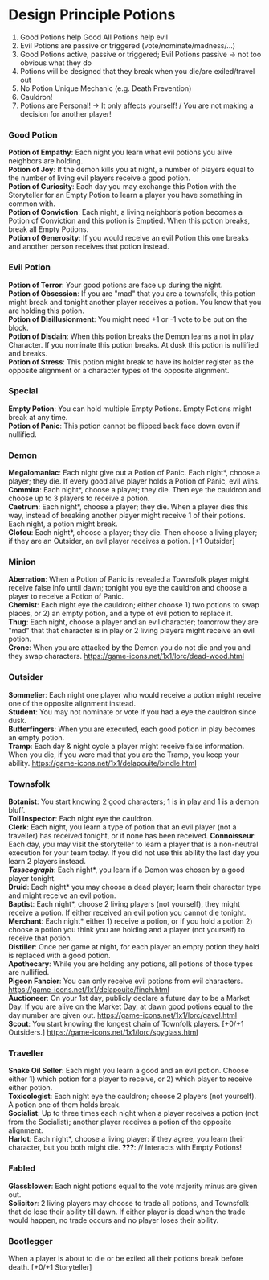 # Design Principle Potions
1. Good Potions help Good
  All Potions help evil  
2. Evil Potions are passive or triggered (vote/nominate/madness/...)
3. Good Potions active, passive or triggered; Evil Potions passive -> not too obvious what they do
4. Potions will be designed that they break when you die/are exiled/travel out
5. No Potion Unique Mechanic (e.g. Death Prevention)
6. Cauldron!
7. Potions are Personal! -> It only affects yourself! / You are not making a decision for another player!

### Good Potion
**Potion of Empathy**: Each night you learn what evil potions you alive neighbors are holding.  
**Potion of Joy**: If the demon kills you at night, a number of players equal to the number of living evil players receive a good potion.  
**Potion of Curiosity**: Each day you may exchange this Potion with the Storyteller for an Empty Potion to learn a player you have something in common with.  
**Potion of Conviction**: Each night, a living neighbor’s potion becomes a Potion of Conviction and this potion is Emptied. When this potion breaks, break all Empty Potions.  
**Potion of Generosity**: If you would receive an evil Potion this one breaks and another person receives that potion instead.  

### Evil Potion
**Potion of Terror**: Your good potions are face up during the night.  
**Potion of Obsession**: If you are "mad" that you are a townsfolk, this potion might break and tonight another player receives a potion. You know that you are holding this potion.  
**Potion of Disillusionment**: You might need +1 or -1 vote to be put on the block.  
**Potion of Disdain**: When this potion breaks the Demon learns a not in play Character. If you nominate this potion breaks. At dusk this potion is nullified and breaks.  
**Potion of Stress**: This potion might break to have its holder register as the opposite alignment or a character types of the opposite alignment.  

### Special
**Empty Potion**: You can hold multiple Empty Potions. Empty Potions might break at any time.  
**Potion of Panic**: This potion cannot be flipped back face down even if nullified.  

### Demon
**Megalomaniac**: Each night give out a Potion of Panic. Each night*, choose a player; they die. If every good alive player holds a Potion of Panic, evil wins.  
**Commira**: Each night*, choose a player; they die. Then eye the cauldron and choose up to 3 players to receive a potion.  
**Caetrum**: Each night*, choose a player; they die. When a player dies this way, instead of breaking another player might receive 1 of their potions. Each night, a potion might break.  
**Clofou**: Each night*, choose a player; they die. Then choose a living player; if they are an Outsider, an evil player receives a potion. [+1 Outsider]  

### Minion
**Aberration**: When a Potion of Panic is revealed a Townsfolk player might receive false info until dawn; tonight you eye the cauldron and choose a player to receive a Potion of Panic.  
**Chemist**: Each night eye the cauldron; either choose 1) two potions to swap places, or 2) an empty potion, and a type of evil potion to replace it.  
**Thug**: Each night, choose a player and an evil character; tomorrow they are "mad" that that character is in play or 2 living players might receive an evil potion.  
**Crone**: When you are attacked by the Demon you do not die and you and they swap characters. https://game-icons.net/1x1/lorc/dead-wood.html  

### Outsider
**Sommelier**: Each night one player who would receive a potion might receive one of the opposite alignment instead.  
**Student**: You may not nominate or vote if you had a eye the cauldron since dusk.  
**Butterfingers**: When you are executed, each good potion in play becomes an empty potion.  
**Tramp**: Each day & night cycle a player might receive false information. When you die, if you were mad that you are the Tramp, you keep your ability. https://game-icons.net/1x1/delapouite/bindle.html  

### Townsfolk
**Botanist**: You start knowing 2 good characters; 1 is in play and 1 is a demon bluff.  
**Toll Inspector**: Each night eye the cauldron.  
**Clerk**: Each night, you learn a type of potion that an evil player (not a traveller) has received tonight, or if none has been received.
**Connoisseur**: Each day, you may visit the storyteller to learn a player that is a non-neutral execution for your team today. If you did not use this ability the last day you learn 2 players instead.  
***Tasseograph***: Each night*, you learn if a Demon was chosen by a good player tonight.  
**Druid**: Each night* you may choose a dead player; learn their character type and might receive an evil potion.  
**Baptist**: Each night*, choose 2 living players (not yourself), they might receive a potion. If either received an evil potion you cannot die tonight.  
**Merchant**: Each night* either 1) receive a potion, or if you hold a potion 2) choose a potion you think you are holding and a player (not yourself) to receive that potion.  
**Distiller**: Once per game at night, for each player an empty potion they hold is replaced with a good potion.  
**Apothecary**: While you are holding any potions, all potions of those types are nullified.  
**Pigeon Fancier**: You can only receive evil potions from evil characters. https://game-icons.net/1x1/delapouite/finch.html    
**Auctioneer**: On your 1st day, publicly declare a future day to be a Market Day. If you are alive on the Market Day, at dawn good potions equal to the day number are given out. https://game-icons.net/1x1/lorc/gavel.html    
**Scout**: You start knowing the longest chain of Townfolk players. [+0/+1 Outsiders.] https://game-icons.net/1x1/lorc/spyglass.html       

### Traveller
**Snake Oil Seller**: Each night you learn a good and an evil potion. Choose either 1) which potion for a player to receive, or 2) which player to receive either potion.  
**Toxicologist**: Each night eye the cauldron; choose 2 players (not yourself). A potion one of them holds break.  
**Socialist**: Up to three times each night when a player receives a potion (not from the Socialist); another player receives a potion of the opposite alignment.  
**Harlot**: Each night*, choose a living player: if they agree, you learn their character, but you both might die.
**???**: // Interacts with Empty Potions!  

### Fabled
**Glassblower**: Each night potions equal to the vote majority minus are given out.  
**Solicitor**: 2 living players may choose to trade all potions, and Townsfolk that do lose their ability till dawn. If either player is dead when the trade would happen, no trade occurs and no player loses their ability.  

### Bootlegger
When a player is about to die or be exiled all their potions break before death. [+0/+1 Storyteller]
